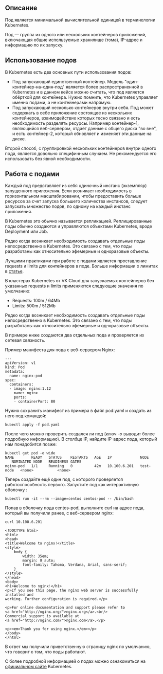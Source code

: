 ## Описание

Под является минимальной вычислительной единицей в терминологии Kubernetes.

Под — группа из одного или нескольких контейнеров приложений, включающая общие используемые хранилище (тома), IP-адрес и информацию по их запуску.

## Использование подов

В Kubernetes есть два основных пути использования подов:

- Под запускающий единственный контейнер. Модель "один-контейнер-на-один-под" является более распространенной в Kubernetes и в данном кейсе можно считать, что под является обёрткой для контейнера. Нужно помнить, что Kubernetes управляет именно подами, а не контейнерами напрямую.
- Под запускающий несколько контейнеров внутри себя. Под может содержать в себе приложение состоящее из нескольких контейнеров, взаимодействие которых тесно связано и есть необходимость разделять ресурсы. Например контейнер-1, являющийся веб-сервером, отдаёт данные с общего диска "во вне", и есть контейнер-2, который обновляет и изменяет эти данные на диске.

Второй способ, с группировкой нескольких контейнеров внутри одного пода, является довольно специфичным случаем. Не рекомендуется его использовать без явной необходимости.

## Работа с подами

Каждый под представляет из себя одиночный инстанс (экземпляр) запущенного приложения. Если возникает необходимость в горизонтальном масштабировании, чтобы предоставить больше ресурсов за счет запуска большего количества инстансов, следует запускать множество подов, по одному на каждый инстанс приложения.

В Kubernetes это обычно называется репликацией. Реплицированные поды обычно создаются и управляются объектами Kubernetes, вроде Deployment или Job.

Редко когда возникает необходимость создавать отдельные поды непосредственно в Kubernetes. Это связано с тем, что поды разработаны как относительно эфемерные и одноразовые объекты.

Лучшими практиками при работе с подами является проставление requests и limits для контейнеров в поде. Больше информации о лимитах в [статье](limits-and-requests).

<info>

В кластерах Kubernetes от VK Cloud для запускаемых контейнеров без указанных requests и limits применяются следующие значения по умолчанию:

- Requests: 100m / 64Mb
- Limits: 500m / 512Mb

</info>

Редко когда возникает необходимость создавать отдельные поды непосредственно в Kubernetes. Это связано с тем, что поды разработаны как относительно эфемерные и одноразовые объекты.

В примере ниже создаются два отдельных пода и проверяется их сетевая связность.

Пример манифеста для пода с веб-сервером Nginx:

```
---
apiVersion: v1
kind: Pod
metadata:
  name: nginx-pod
spec:
  containers:
  - image: nginx:1.12
    name: nginx
    ports:
    - containerPort: 80
```

Нужно сохранить манифест из примера в файл pod.yaml и создать из него под командой:

```
kubectl apply -f pod.yaml
```

После чего можно проверить создался ли под (ключ _-o_ выводит более подробную информацию). В столбце IP, найдите IP-адрес пода, который нам понадобится позже:

```
kubectl get pod -o wide
NAME        READY   STATUS    RESTARTS   AGE   IP             NODE        NOMINATED NODE   READINESS GATES
nginx-pod   1/1     Running   0          42m   10.100.6.201   test-node   <none>           <none>
```

Теперь создайте ещё один под, с которого проверяется работоспособность первого. Запустите под как интерактивную оболочку :

```
kubectl run -it --rm --image=centos centos-pod -- /bin/bash
```

Попав в оболочку пода centos-pod, выполните curl на адрес пода, который вы получили ранее, с веб-сервером nginx:

```
curl 10.100.6.201
```

```
<!DOCTYPE html>
<html>
<head>
<title>Welcome to nginx!</title>
<style>
    body {
        width: 35em;
        margin: 0 auto;
        font-family: Tahoma, Verdana, Arial, sans-serif;
    }
</style>
</head>
<body>
<h1>Welcome to nginx!</h1>
<p>If you see this page, the nginx web server is successfully installed and
working. Further configuration is required.</p>

<p>For online documentation and support please refer to
<a href="http://nginx.org/">nginx.org</a>.<br/>
Commercial support is available at
<a href="http://nginx.com/">nginx.com</a>.</p>

<p><em>Thank you for using nginx.</em></p>
</body>
</html>
```

В ответ мы получили приветственную страницу nginx по умолчанию, что говорит о том, что поды работают.

С более подробной информацией о подах можно ознакомиться на [официальном сайте](https://kubernetes.io/docs/concepts/workloads/pods/) Kubernetes.
